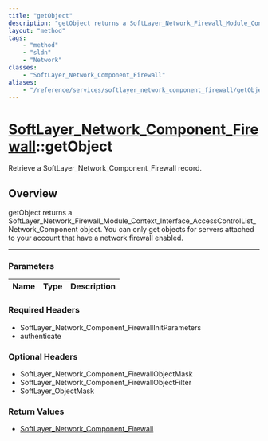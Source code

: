 ```yaml
---
title: "getObject"
description: "getObject returns a SoftLayer_Network_Firewall_Module_Context_Interface_AccessControlList_Network_Component object. You... "
layout: "method"
tags:
    - "method"
    - "sldn"
    - "Network"
classes:
    - "SoftLayer_Network_Component_Firewall"
aliases:
    - "/reference/services/softlayer_network_component_firewall/getObject"
---
```

# [SoftLayer_Network_Component_Firewall](/reference/services/SoftLayer_Network_Component_Firewall)::getObject


Retrieve a SoftLayer_Network_Component_Firewall record.


## Overview 
getObject returns a SoftLayer_Network_Firewall_Module_Context_Interface_AccessControlList_Network_Component object. You can only get objects for servers attached to your account that have a network firewall enabled. 

-----

### Parameters 
|Name | Type | Description |
| --- | --- | --- |


### Required Headers
* SoftLayer_Network_Component_FirewallInitParameters
* authenticate


### Optional Headers
* SoftLayer_Network_Component_FirewallObjectMask
* SoftLayer_Network_Component_FirewallObjectFilter
* SoftLayer_ObjectMask

### Return Values
* <a href='/reference/datatypes/SoftLayer_Network_Component_Firewall'>SoftLayer_Network_Component_Firewall </a>




